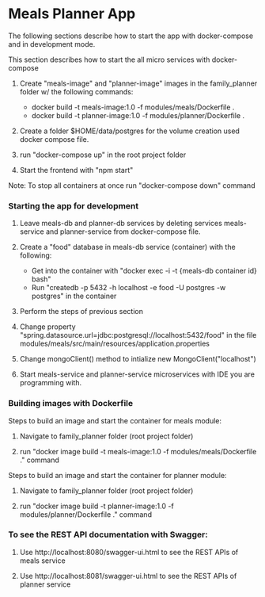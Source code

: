 <h1> Meals Planner App </h1>
<p> The following sections describe how to start the app with docker-compose and in development mode.</p

<h3>This section describes how to start the all micro services with docker-compose</h3><p>

1. Create "meals-image" and "planner-image" images in the family_planner folder w/ the following commands:
    - docker build -t meals-image:1.0 -f modules/meals/Dockerfile .
    - docker build -t planner-image:1.0 -f modules/planner/Dockerfile .

2. Create a folder $HOME/data/postgres for the volume creation used docker compose file.

3. run "docker-compose up" in the root project folder

4. Start the frontend with "npm start"

Note: To stop all containers at once run "docker-compose down" command

</p>

<p>
<h3>Starting the app for development</h3>

1. Leave meals-db and planner-db services by deleting services meals-service and planner-service from docker-compose file.

2. Create a "food" database in meals-db service (container) with the following:
    - Get into the container with "docker exec -i -t {meals-db container id} bash"
    - Run "createdb -p 5432 -h localhost -e food -U postgres -w postgres" in the container   
    
3. Perform the steps of previous section
 
4. Change property "spring.datasource.url=jdbc:postgresql://localhost:5432/food" in the file modules/meals/src/main/resources/application.properties

5. Change mongoClient() method to intialize new MongoClient("localhost")

6. Start meals-service and planner-service microservices with IDE you are programming with. 
</p>

<p>
<h3>Building images with Dockerfile</h3>

Steps to build an image and start the container for meals module:

1. Navigate to family_planner folder (root project folder)

2. run "docker image build -t meals-image:1.0 -f modules/meals/Dockerfile ." command


Steps to build an image and start the container for planner module:

1. Navigate to family_planner folder (root project folder)

2. run "docker image build -t planner-image:1.0 -f modules/planner/Dockerfile ." command
</p>




<p>
<h3>To see the REST API documentation with Swagger:</h3>

1. Use http://localhost:8080/swagger-ui.html to see the REST APIs of meals service

2. Use http://localhost:8081/swagger-ui.html to see the REST APIs of planner service
</p> 
